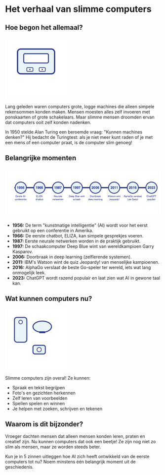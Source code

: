# Het verhaal van slimme computers

## Hoe begon het allemaal?

![Oude computer met ponskaarten](/static/images/history_computer.png)

Lang geleden waren computers grote, logge machines die alleen simpele rekensommen konden maken. Mensen moesten alles zelf invoeren met ponskaarten of grote schakelaars. Maar slimme mensen droomden ervan dat computers ooit zelf konden nadenken.

In 1950 stelde Alan Turing een beroemde vraag: "Kunnen machines denken?" Hij bedacht de Turingtest: als je niet meer kunt raden of je met een mens of een computer praat, is de computer slim genoeg!

## Belangrijke momenten

![Tijdlijn van AI mijlpalen](/static/images/history_timeline.png)

- **1956:** De term "kunstmatige intelligentie" (AI) wordt voor het eerst gebruikt op een conferentie in Amerika.
- **1966:** De eerste chatbot, ELIZA, kan simpele gesprekjes voeren.
- **1987:** Eerste neurale netwerken worden in de praktijk gebruikt.
- **1997:** De schaakcomputer Deep Blue wint van wereldkampioen Garry Kasparov.
- **2006:** Doorbraak in deep learning (zelflerende systemen).
- **2011:** IBM's Watson wint de quiz Jeopardy! van menselijke kampioenen.
- **2016:** AlphaGo verslaat de beste Go-speler ter wereld, iets wat lang onmogelijk leek.
- **2023:** ChatGPT wordt razend populair en laat zien wat AI in gewone taal kan.

## Wat kunnen computers nu?

![Moderne AI toepassingen](/static/images/modern_ai.png)

Slimme computers zijn overal! Ze kunnen:
- Spraak en tekst begrijpen
- Foto's en gezichten herkennen
- Zelf leren van voorbeelden
- Spellen spelen en winnen
- Je helpen met zoeken, schrijven en tekenen

## Waarom is dit bijzonder?

Vroeger dachten mensen dat alleen mensen konden leren, praten en creatief zijn. Nu kunnen computers dat ook een beetje! Ze zijn nog niet zo slim als mensen, maar ze worden steeds beter.

<div class="ai-voorbeeld">Kun je in 5 zinnen uitleggen hoe AI zich heeft ontwikkeld van de eerste computers tot nu? Noem minstens één belangrijk moment uit de geschiedenis.</div> 